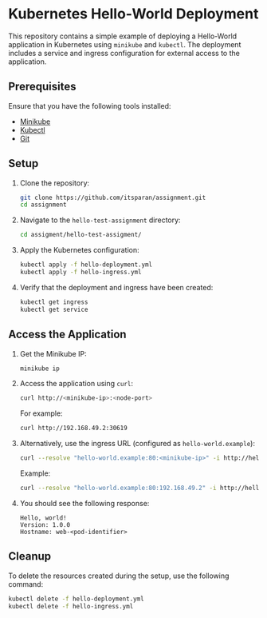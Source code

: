 
# Kubernetes Hello-World Deployment

This repository contains a simple example of deploying a Hello-World application in Kubernetes using `minikube` and `kubectl`. The deployment includes a service and ingress configuration for external access to the application.

## Prerequisites

Ensure that you have the following tools installed:

- [Minikube](https://minikube.sigs.k8s.io/docs/start/)
- [Kubectl](https://kubernetes.io/docs/tasks/tools/install-kubectl/)
- [Git](https://git-scm.com/)

## Setup

1. Clone the repository:

    ```bash
    git clone https://github.com/itsparan/assignment.git
    cd assignment
    ```

2. Navigate to the `hello-test-assignment` directory:

    ```bash
    cd assigment/hello-test-assigment/
    ```

3. Apply the Kubernetes configuration:

    ```bash
    kubectl apply -f hello-deployment.yml
    kubectl apply -f hello-ingress.yml
    ```

4. Verify that the deployment and ingress have been created:

    ```bash
    kubectl get ingress
    kubectl get service
    ```

## Access the Application

1. Get the Minikube IP:

    ```bash
    minikube ip
    ```

2. Access the application using `curl`:

    ```bash
    curl http://<minikube-ip>:<node-port>
    ```

    For example:

    ```bash
    curl http://192.168.49.2:30619
    ```

3. Alternatively, use the ingress URL (configured as `hello-world.example`):

    ```bash
    curl --resolve "hello-world.example:80:<minikube-ip>" -i http://hello-world.example
    ```

    Example:

    ```bash
    curl --resolve "hello-world.example:80:192.168.49.2" -i http://hello-world.example
    ```

4. You should see the following response:

    ```plaintext
    Hello, world!
    Version: 1.0.0
    Hostname: web-<pod-identifier>
    ```

## Cleanup

To delete the resources created during the setup, use the following command:

```bash
kubectl delete -f hello-deployment.yml
kubectl delete -f hello-ingress.yml
